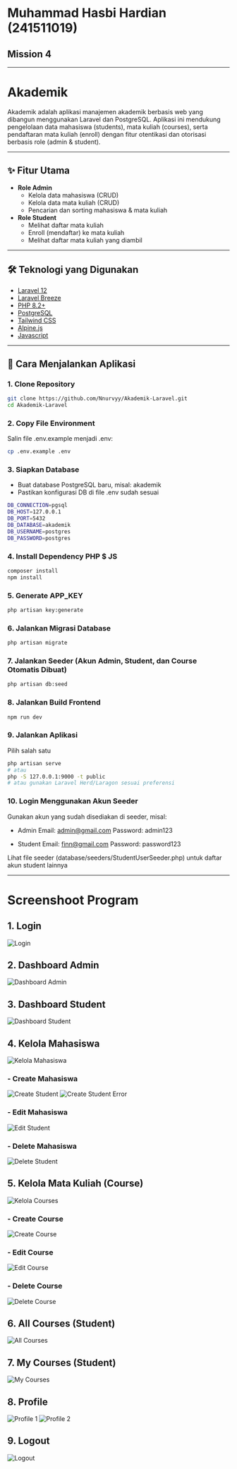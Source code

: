 # Muhammad Hasbi Hardian (241511019)
## Mission 4
---

# Akademik

Akademik adalah aplikasi manajemen akademik berbasis web yang dibangun menggunakan Laravel dan PostgreSQL. Aplikasi ini mendukung pengelolaan data mahasiswa (students), mata kuliah (courses), serta pendaftaran mata kuliah (enroll) dengan fitur otentikasi dan otorisasi berbasis role (admin & student).

---

## ✨ Fitur Utama

- **Role Admin**
  - Kelola data mahasiswa (CRUD)
  - Kelola data mata kuliah (CRUD)
  - Pencarian dan sorting mahasiswa & mata kuliah
- **Role Student**
  - Melihat daftar mata kuliah
  - Enroll (mendaftar) ke mata kuliah
  - Melihat daftar mata kuliah yang diambil

---

## 🛠️ Teknologi yang Digunakan

- [Laravel 12](https://laravel.com/)
- [Laravel Breeze](https://laravel.com/docs/12.x/starter-kits#laravel-breeze)
- [PHP 8.2+](https://www.php.net/)
- [PostgreSQL](https://www.postgresql.org/)
- [Tailwind CSS](https://tailwindcss.com/)
- [Alpine.js](https://alpinejs.dev/)
- [Javascript](https://www.javascript.com/)

---

## 🚀 Cara Menjalankan Aplikasi

### 1. Clone Repository

```sh
git clone https://github.com/Nnurvyy/Akademik-Laravel.git
cd Akademik-Laravel
```

### 2. Copy File Environment
Salin file .env.example menjadi .env:

```sh
cp .env.example .env
```

### 3. Siapkan Database 
- Buat database PostgreSQL baru, misal: akademik
- Pastikan konfigurasi DB di file .env sudah sesuai
```sh
DB_CONNECTION=pgsql
DB_HOST=127.0.0.1
DB_PORT=5432
DB_DATABASE=akademik
DB_USERNAME=postgres
DB_PASSWORD=postgres
```


### 4. Install Dependency PHP $ JS
```sh
composer install
npm install
```

### 5. Generate APP_KEY
```sh
php artisan key:generate
```

### 6. Jalankan Migrasi Database
```sh
php artisan migrate
```

### 7. Jalankan Seeder (Akun Admin, Student, dan Course Otomatis Dibuat)
```sh
php artisan db:seed
```

### 8. Jalankan Build Frontend
```sh 
npm run dev
```

### 9. Jalankan Aplikasi 
Pilih salah satu
```sh 
php artisan serve
# atau 
php -S 127.0.0.1:9000 -t public
# atau gunakan Laravel Herd/Laragon sesuai preferensi
```

### 10. Login Menggunakan Akun Seeder
Gunakan akun yang sudah disediakan di seeder, misal:


- Admin
  Email: admin@gmail.com
  Password: admin123


- Student
  Email: finn@gmail.com
  Password: password123

Lihat file seeder (database/seeders/StudentUserSeeder.php) untuk daftar akun student lainnya

---

# Screenshoot Program
## 1. Login
![Login](public/img/login.png)

## 2. Dashboard Admin
![Dashboard Admin](public/img/dashboard-admin.png)

## 3. Dashboard Student
![Dashboard Student](public/img/dashboard-student.png)

## 4. Kelola Mahasiswa
![Kelola Mahasiswa](public/img/kelola-students.png)

### - Create Mahasiswa
![Create Student](public/img/create-student.png)
![Create Student Error](public/img/create-student-error.png)

### - Edit Mahasiswa
![Edit Student](public/img/edit-student.png)

### - Delete Mahasiswa
![Delete Student](public/img/delete-student.png)

## 5. Kelola Mata Kuliah (Course)
![Kelola Courses](public/img/kelola-courses.png)

### - Create Course
![Create Course](public/img/create-course.png)

### - Edit Course
![Edit Course](public/img/edit-course.png)

### - Delete Course
![Delete Course](public/img/delete-course.png)

## 6. All Courses (Student)
![All Courses](public/img/all-courses.png)

## 7. My Courses (Student)
![My Courses](public/img/my-courses.png)

## 8. Profile
![Profile 1](public/img/profile1.png)
![Profile 2](public/img/profile2.png)

## 9. Logout
![Logout](public/img/logout.png)

